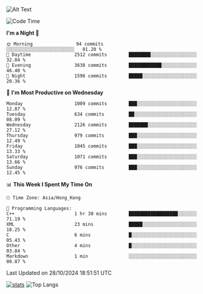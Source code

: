 ![Alt Text](https://media.tenor.com/3Gehha8RO-sAAAAC/goose-dance.gif)

<!--START_SECTION:waka-->
![Code Time](http://img.shields.io/badge/Code%20Time-333%20hrs%2038%20mins-blue)

**I'm a Night 🦉** 

```text
🌞 Morning                94 commits          ░░░░░░░░░░░░░░░░░░░░░░░░░   01.20 % 
🌆 Daytime                2512 commits        ████████░░░░░░░░░░░░░░░░░   32.04 % 
🌃 Evening                3638 commits        ████████████░░░░░░░░░░░░░   46.40 % 
🌙 Night                  1596 commits        █████░░░░░░░░░░░░░░░░░░░░   20.36 % 
```
📅 **I'm Most Productive on Wednesday** 

```text
Monday                   1009 commits        ███░░░░░░░░░░░░░░░░░░░░░░   12.87 % 
Tuesday                  634 commits         ██░░░░░░░░░░░░░░░░░░░░░░░   08.09 % 
Wednesday                2126 commits        ███████░░░░░░░░░░░░░░░░░░   27.12 % 
Thursday                 979 commits         ███░░░░░░░░░░░░░░░░░░░░░░   12.49 % 
Friday                   1045 commits        ███░░░░░░░░░░░░░░░░░░░░░░   13.33 % 
Saturday                 1071 commits        ███░░░░░░░░░░░░░░░░░░░░░░   13.66 % 
Sunday                   976 commits         ███░░░░░░░░░░░░░░░░░░░░░░   12.45 % 
```


📊 **This Week I Spent My Time On** 

```text
🕑︎ Time Zone: Asia/Hong_Kong

💬 Programming Languages: 
C++                      1 hr 30 mins        ██████████████████░░░░░░░   71.19 % 
XML                      23 mins             █████░░░░░░░░░░░░░░░░░░░░   18.25 % 
C                        6 mins              █░░░░░░░░░░░░░░░░░░░░░░░░   05.43 % 
Other                    4 mins              █░░░░░░░░░░░░░░░░░░░░░░░░   03.84 % 
Markdown                 1 min               ░░░░░░░░░░░░░░░░░░░░░░░░░   00.87 % 
```


 Last Updated on 28/10/2024 18:51:51 UTC
<!--END_SECTION:waka-->
[![stats](https://github-readme-stats-rose-phi.vercel.app/api?username=jxncted&count_private=true)](https://github.com/jxncted/github-readme-stats)
![Top Langs](https://github-readme-stats-rose-phi.vercel.app/api/top-langs/?username=jxncted\&layout=compact&hide=c,assembly,jupyter%20notebook)
